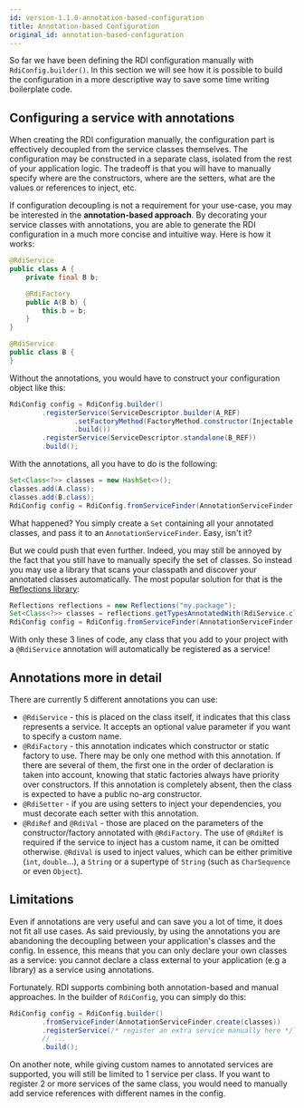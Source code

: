 ```yaml
---
id: version-1.1.0-annotation-based-configuration
title: Annotation-based Configuration
original_id: annotation-based-configuration
---
```


So far we have been defining the RDI configuration manually with `RdiConfig.builder()`. In this section we will see how it is possible to build the configuration in a more descriptive way to save some time writing boilerplate code.

## Configuring a service with annotations

When creating the RDI configuration manually, the configuration part is effectively decoupled from the service classes themselves. The configuration may be constructed in a separate class, isolated from the rest of your application logic. The tradeoff is that you will have to manually specify where are the constructors, where are the setters, what are the values or references to inject, etc.

If configuration decoupling is not a requirement for your use-case, you may be interested in the **annotation-based approach**. By decorating your service classes with annotations, you are able to generate the RDI configuration in a much more concise and intuitive way. Here is how it works:

```java
@RdiService
public class A {
    private final B b;

    @RdiFactory
    public A(B b) {
        this.b = b;
    }
}

@RdiService
public class B {
}
```

Without the annotations, you would have to construct your configuration object like this:

```java
RdiConfig config = RdiConfig.builder()
        .registerService(ServiceDescriptor.builder(A_REF)
                .setFactoryMethod(FactoryMethod.constructor(Injectable.ref(B_REF)))
                .build())
        .registerService(ServiceDescriptor.standalone(B_REF))
        .build();
```

With the annotations, all you have to do is the following:
```java
Set<Class<?>> classes = new HashSet<>();
classes.add(A.class);
classes.add(B.class);
RdiConfig config = RdiConfig.fromServiceFinder(AnnotationServiceFinder.create(classes));
```

What happened? You simply create a `Set` containing all your annotated classes, and pass it to an `AnnotationServiceFinder`. Easy, isn't it?

But we could push that even further. Indeed, you may still be annoyed by the fact that you still have to manually specify the set of classes. So instead you may use a library that scans your classpath and discover your annotated classes automatically. The most popular solution for that is the [Reflections library](https://github.com/ronmamo/reflections):

```java
Reflections reflections = new Reflections("my.package");
Set<Class<?>> classes = reflections.getTypesAnnotatedWith(RdiService.class);
RdiConfig config = RdiConfig.fromServiceFinder(AnnotationServiceFinder.create(classes));
```

With only these 3 lines of code, any class that you add to your project with a `@RdiService` annotation will automatically be registered as a service!

## Annotations more in detail

There are currently 5 different annotations you can use:

* `@RdiService` - this is placed on the class itself, it indicates that this class represents a service. It accepts an optional value parameter if you want to specify a custom name.
* `@RdiFactory` - this annotation indicates which constructor or static factory to use. There may be only one method with this annotation. If there are several of them, the first one in the order of declaration is taken into account, knowing that static factories always have priority over constructors. If this annotation is completely absent, then the class is expected to have a public no-arg constructor.
* `@RdiSetter` - if you are using setters to inject your dependencies, you must decorate each setter with this annotation.
* `@RdiRef` and `@RdiVal` - those are placed on the parameters of the constructor/factory annotated with `@RdiFactory`. The use of `@RdiRef` is required if the service to inject has a custom name, it can be omitted otherwise. `@RdiVal` is used to inject values, which can be either primitive (`int`, `double`...), a `String` or a supertype of `String` (such as `CharSequence` or even `Object`).

## Limitations

Even if annotations are very useful and can save you a lot of time, it does not fit all use cases. As said previously, by using the annotations you are abandoning the decoupling between your application's classes and the config. In essence, this means that you can only declare your own classes as a service: you cannot declare a class external to your application (e.g a library) as a service using annotations.

Fortunately. RDI supports combining both annotation-based and manual approaches. In the builder of `RdiConfig`, you can simply do this:
```java
RdiConfig config = RdiConfig.builder()
        .fromServiceFinder(AnnotationServiceFinder.create(classes))
        .registerService(/* register an extra service manually here */)
        // ...
        .build();
```

On another note, while giving custom names to annotated services are supported, you will still be limited to 1 service per class. If you want to register 2 or more services of the same class, you would need to manually add service references with different names in the config.
